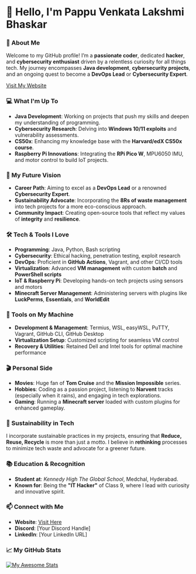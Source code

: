 # 👋 Hello, I'm Pappu Venkata Lakshmi Bhaskar

### 🚀 About Me
Welcome to my GitHub profile! I’m a **passionate coder**, dedicated **hacker**, and **cybersecurity enthusiast** driven by a relentless curiosity for all things tech. My journey encompasses **Java development**, **cybersecurity projects**, and an ongoing quest to become a **DevOps Lead** or **Cybersecurity Expert**.

[Visit My Website](https://yourwebsite.com)

### 💻 What I'm Up To
- **Java Development**: Working on projects that push my skills and deepen my understanding of programming.
- **Cybersecurity Research**: Delving into **Windows 10/11 exploits** and vulnerability assessments.
- **CS50x**: Enhancing my knowledge base with the **Harvard/edX CS50x course**.
- **Raspberry Pi Innovations**: Integrating the **RPi Pico W**, MPU6050 IMU, and motor control to build IoT projects.

### 🎯 My Future Vision
- **Career Path**: Aiming to excel as a **DevOps Lead** or a renowned **Cybersecurity Expert**.
- **Sustainability Advocate**: Incorporating the **8Rs of waste management** into tech projects for a more eco-conscious approach.
- **Community Impact**: Creating open-source tools that reflect my values of **integrity** and **resilience**.

### 🛠️ Tech & Tools I Love
- **Programming**: Java, Python, Bash scripting
- **Cybersecurity**: Ethical hacking, penetration testing, exploit research
- **DevOps**: Proficient in **GitHub Actions**, Vagrant, and other CI/CD tools
- **Virtualization**: Advanced **VM management** with custom **batch** and **PowerShell scripts**
- **IoT & Raspberry Pi**: Developing hands-on tech projects using sensors and motors
- **Minecraft Server Management**: Administering servers with plugins like **LuckPerms**, **Essentials**, and **WorldEdit**

### 🔧 Tools on My Machine
- **Development & Management**: Termius, WSL, easyWSL, PuTTY, Vagrant, GitHub CLI, GitHub Desktop
- **Virtualization Setup**: Customized scripting for seamless VM control
- **Recovery & Utilities**: Retained Dell and Intel tools for optimal machine performance

### 🎬 Personal Side
- **Movies**: Huge fan of **Tom Cruise** and the **Mission Impossible** series.
- **Hobbies**: Coding as a passion project, listening to **Narvent** tracks (especially when it rains), and engaging in tech explorations.
- **Gaming**: Running a **Minecraft server** loaded with custom plugins for enhanced gameplay.

### 🌱 Sustainability in Tech
I incorporate sustainable practices in my projects, ensuring that **Reduce, Reuse, Recycle** is more than just a motto. I believe in **rethinking** processes to minimize tech waste and advocate for a greener future.

### 📚 Education & Recognition
- **Student at**: *Kennedy High The Global School*, Medchal, Hyderabad.
- **Known for**: Being the **"IT Hacker"** of Class 9, where I lead with curiosity and innovative spirit.

### 📫 Connect with Me
- **Website**: [Visit Here](https://yourwebsite.com)
- **Discord**: [Your Discord Handle]
- **LinkedIn**: [Your LinkedIn URL]

### 📈 My GitHub Stats
[![My Awesome Stats](https://awesome-github-stats.azurewebsites.net/user-stats/LakshmiBhaskarPVL?cardType=github&preferLogin=false&Title=4992FF&Border=000000&Ring=4A52BC&theme=tokyonight)](https://git.io/awesome-stats-card)
